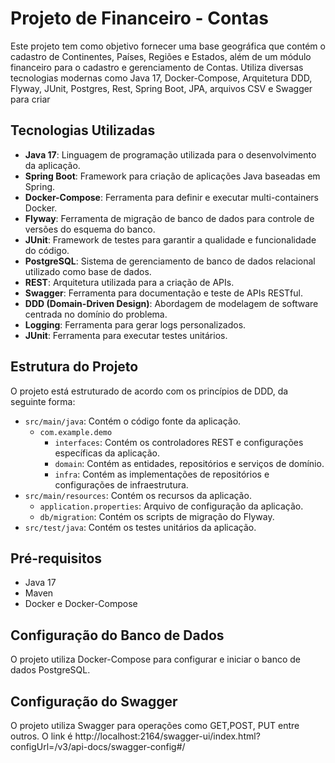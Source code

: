 # Projeto de Financeiro - Contas

Este projeto tem como objetivo fornecer uma base geográfica que contém o 
cadastro de Continentes, Países, Regiões e Estados, além de um módulo financeiro para o cadastro e gerenciamento de 
Contas. Utiliza diversas tecnologias modernas como Java 17, Docker-Compose, Arquitetura DDD, Flyway, JUnit, Postgres, 
Rest, Spring Boot, JPA, arquivos CSV e Swagger para criar

## Tecnologias Utilizadas

- **Java 17**: Linguagem de programação utilizada para o desenvolvimento da aplicação.
- **Spring Boot**: Framework para criação de aplicações Java baseadas em Spring.
- **Docker-Compose**: Ferramenta para definir e executar multi-containers Docker.
- **Flyway**: Ferramenta de migração de banco de dados para controle de versões do esquema do banco.
- **JUnit**: Framework de testes para garantir a qualidade e funcionalidade do código.
- **PostgreSQL**: Sistema de gerenciamento de banco de dados relacional utilizado como base de dados.
- **REST**: Arquitetura utilizada para a criação de APIs.
- **Swagger**: Ferramenta para documentação e teste de APIs RESTful.
- **DDD (Domain-Driven Design)**: Abordagem de modelagem de software centrada no domínio do problema.
- **Logging**: Ferramenta para gerar logs personalizados.
- **JUnit**: Ferramenta para executar testes unitários.

## Estrutura do Projeto

O projeto está estruturado de acordo com os princípios de DDD, da seguinte forma:

- `src/main/java`: Contém o código fonte da aplicação.
    - `com.example.demo`
        - `interfaces`: Contém os controladores REST e configurações específicas da aplicação.
        - `domain`: Contém as entidades, repositórios e serviços de domínio.
        - `infra`: Contém as implementações de repositórios e configurações de infraestrutura.
- `src/main/resources`: Contém os recursos da aplicação.
    - `application.properties`: Arquivo de configuração da aplicação.
    - `db/migration`: Contém os scripts de migração do Flyway.
- `src/test/java`: Contém os testes unitários da aplicação.

## Pré-requisitos

- Java 17
- Maven
- Docker e Docker-Compose

## Configuração do Banco de Dados

O projeto utiliza Docker-Compose para configurar e iniciar o banco de dados PostgreSQL.

## Configuração do Swagger

O projeto utiliza Swagger para operações como GET,POST, PUT entre outros.
O link é http://localhost:2164/swagger-ui/index.html?configUrl=/v3/api-docs/swagger-config#/

